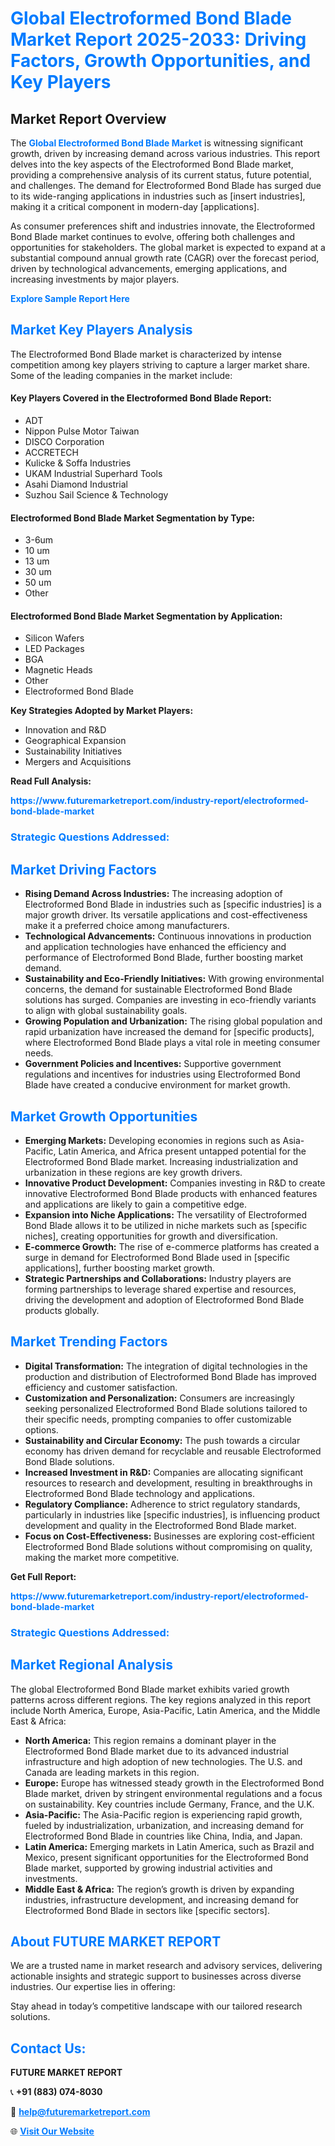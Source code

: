 <h1 style="color: #007BFF;">Global Electroformed Bond Blade Market Report 2025-2033: Driving Factors, Growth Opportunities, and Key Players</h1>

<section id="overview">
<h2>Market Report Overview</h2>
<p>The <a href="https://www.futuremarketreport.com/industry-report/electroformed-bond-blade-market" style="color: #007BFF; text-decoration: none;"><strong>Global Electroformed Bond Blade Market</strong></a> is witnessing significant growth, driven by increasing demand across various industries. This report delves into the key aspects of the Electroformed Bond Blade market, providing a comprehensive analysis of its current status, future potential, and challenges. The demand for Electroformed Bond Blade has surged due to its wide-ranging applications in industries such as [insert industries], making it a critical component in modern-day [applications].</p>
<p>As consumer preferences shift and industries innovate, the Electroformed Bond Blade market continues to evolve, offering both challenges and opportunities for stakeholders. The global market is expected to expand at a substantial compound annual growth rate (CAGR) over the forecast period, driven by technological advancements, emerging applications, and increasing investments by major players.</p>
</section>

<section id="overview">
<p><a href="https://www.futuremarketreport.com/request-sample/reportId=127915" style="color: #007BFF; text-decoration: none;"><strong>Explore Sample Report Here</strong></a></p>
</section>

<section id="key-players">
<h2 style="color: #007BFF;">Market Key Players Analysis</h2>
<p>The Electroformed Bond Blade market is characterized by intense competition among key players striving to capture a larger market share. Some of the leading companies in the market include:</p>
<h4>Key Players Covered in the Electroformed Bond Blade Report:</h4>
<ul><li>ADT</li><li>Nippon Pulse Motor Taiwan</li><li>DISCO Corporation</li><li>ACCRETECH</li><li>Kulicke &amp; Soffa Industries</li><li>UKAM Industrial Superhard Tools</li><li>Asahi Diamond Industrial</li><li>Suzhou Sail Science &amp; Technology</li></ul>
<h4>Electroformed Bond Blade Market Segmentation by Type:</h4>
<ul><li>3-6um</li><li>10 um</li><li>13 um</li><li>30 um</li><li>50 um</li><li>Other</li></ul>

<h4>Electroformed Bond Blade Market Segmentation by Application:</h4>
<ul><li>Silicon Wafers</li><li>LED Packages</li><li>BGA</li><li>Magnetic Heads</li><li>Other</li><li>Electroformed Bond Blade</li></ul>
<p><strong>Key Strategies Adopted by Market Players:</strong></p>
<ul>
<li>Innovation and R&D</li>
<li>Geographical Expansion</li>
<li>Sustainability Initiatives</li>
<li>Mergers and Acquisitions</li>
</ul>
</section>

<section>
<p><strong>Read Full Analysis: </strong></p><a href="https://www.futuremarketreport.com/industry-report/electroformed-bond-blade-market" style="color: #007BFF; text-decoration: none;"><strong>https://www.futuremarketreport.com/industry-report/electroformed-bond-blade-market</strong></a>
<h3 style="color: #007BFF;">Strategic Questions Addressed:</h3>
</section>

<section id="driving-factors">
<h2 style="color: #007BFF;">Market Driving Factors</h2>
<ul>
<li><strong>Rising Demand Across Industries:</strong> The increasing adoption of Electroformed Bond Blade in industries such as [specific industries] is a major growth driver. Its versatile applications and cost-effectiveness make it a preferred choice among manufacturers.</li>
<li><strong>Technological Advancements:</strong> Continuous innovations in production and application technologies have enhanced the efficiency and performance of Electroformed Bond Blade, further boosting market demand.</li>
<li><strong>Sustainability and Eco-Friendly Initiatives:</strong> With growing environmental concerns, the demand for sustainable Electroformed Bond Blade solutions has surged. Companies are investing in eco-friendly variants to align with global sustainability goals.</li>
<li><strong>Growing Population and Urbanization:</strong> The rising global population and rapid urbanization have increased the demand for [specific products], where Electroformed Bond Blade plays a vital role in meeting consumer needs.</li>
<li><strong>Government Policies and Incentives:</strong> Supportive government regulations and incentives for industries using Electroformed Bond Blade have created a conducive environment for market growth.</li>
</ul>
</section>

<section id="growth-opportunities">
<h2 style="color: #007BFF;">Market Growth Opportunities</h2>
<ul>
<li><strong>Emerging Markets:</strong> Developing economies in regions such as Asia-Pacific, Latin America, and Africa present untapped potential for the Electroformed Bond Blade market. Increasing industrialization and urbanization in these regions are key growth drivers.</li>
<li><strong>Innovative Product Development:</strong> Companies investing in R&D to create innovative Electroformed Bond Blade products with enhanced features and applications are likely to gain a competitive edge.</li>
<li><strong>Expansion into Niche Applications:</strong> The versatility of Electroformed Bond Blade allows it to be utilized in niche markets such as [specific niches], creating opportunities for growth and diversification.</li>
<li><strong>E-commerce Growth:</strong> The rise of e-commerce platforms has created a surge in demand for Electroformed Bond Blade used in [specific applications], further boosting market growth.</li>
<li><strong>Strategic Partnerships and Collaborations:</strong> Industry players are forming partnerships to leverage shared expertise and resources, driving the development and adoption of Electroformed Bond Blade products globally.</li>
</ul>
</section>

<section id="trending-factors">
<h2 style="color: #007BFF;">Market Trending Factors</h2>
<ul>
<li><strong>Digital Transformation:</strong> The integration of digital technologies in the production and distribution of Electroformed Bond Blade has improved efficiency and customer satisfaction.</li>
<li><strong>Customization and Personalization:</strong> Consumers are increasingly seeking personalized Electroformed Bond Blade solutions tailored to their specific needs, prompting companies to offer customizable options.</li>
<li><strong>Sustainability and Circular Economy:</strong> The push towards a circular economy has driven demand for recyclable and reusable Electroformed Bond Blade solutions.</li>
<li><strong>Increased Investment in R&D:</strong> Companies are allocating significant resources to research and development, resulting in breakthroughs in Electroformed Bond Blade technology and applications.</li>
<li><strong>Regulatory Compliance:</strong> Adherence to strict regulatory standards, particularly in industries like [specific industries], is influencing product development and quality in the Electroformed Bond Blade market.</li>
<li><strong>Focus on Cost-Effectiveness:</strong> Businesses are exploring cost-efficient Electroformed Bond Blade solutions without compromising on quality, making the market more competitive.</li>
</ul>
</section>

<section>
<p><strong>Get Full Report: </strong></p><a href="https://www.futuremarketreport.com/industry-report/electroformed-bond-blade-market" style="color: #007BFF; text-decoration: none;"><strong>https://www.futuremarketreport.com/industry-report/electroformed-bond-blade-market</strong></a>
<h3 style="color: #007BFF;">Strategic Questions Addressed:</h3>
</section>


<section id="regional-analysis">
<h2 style="color: #007BFF;">Market Regional Analysis</h2>
<p>The global Electroformed Bond Blade market exhibits varied growth patterns across different regions. The key regions analyzed in this report include North America, Europe, Asia-Pacific, Latin America, and the Middle East & Africa:</p>
<ul>
<li><strong>North America:</strong> This region remains a dominant player in the Electroformed Bond Blade market due to its advanced industrial infrastructure and high adoption of new technologies. The U.S. and Canada are leading markets in this region.</li>
<li><strong>Europe:</strong> Europe has witnessed steady growth in the Electroformed Bond Blade market, driven by stringent environmental regulations and a focus on sustainability. Key countries include Germany, France, and the U.K.</li>
<li><strong>Asia-Pacific:</strong> The Asia-Pacific region is experiencing rapid growth, fueled by industrialization, urbanization, and increasing demand for Electroformed Bond Blade in countries like China, India, and Japan.</li>
<li><strong>Latin America:</strong> Emerging markets in Latin America, such as Brazil and Mexico, present significant opportunities for the Electroformed Bond Blade market, supported by growing industrial activities and investments.</li>
<li><strong>Middle East & Africa:</strong> The region’s growth is driven by expanding industries, infrastructure development, and increasing demand for Electroformed Bond Blade in sectors like [specific sectors].</li>
</ul>
</section>

<footer>
<h2 style="color: #007BFF;">About FUTURE MARKET REPORT</h2>
<p>We are a trusted name in market research and advisory services, delivering actionable insights and strategic support to businesses across diverse industries. Our expertise lies in offering:</p>

<p>Stay ahead in today’s competitive landscape with our tailored research solutions.</p>

<h2 style="color: #007BFF;">Contact Us:</h2>
<p><strong>FUTURE MARKET REPORT</strong></p>
<p>📞 <strong>+91 (883) 074-8030</strong></p>
<p>📧 <strong><a href="mailto:help@futuremarketreport.com" style="color: #007BFF;">help@futuremarketreport.com</a></strong></p>
<p>🌐 <strong><a href="https://www.futuremarketreport.com/" style="color: #007BFF;">Visit Our Website</a></strong></p>
</footer>